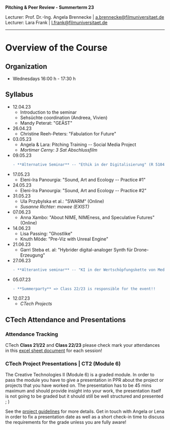 <!-- ---  
title: Pitching Peer Review
author: Angela Brennecke
affiliation: Film University Babelsberg KONRAD WOLF
date: Summer term 23
---   -->
**Pitching & Peer Review - Summerterm 23**

Lecturer: Prof. Dr.-Ing. Angela Brennecke | a.brennecke@filmuniversitaet.de   
Lecturer: Lara Frank | l.frank@filmuniversitaet.de

---

# Overview of the Course

## Organization 

- Wednesdays 16:00 h - 17:30 h

## Syllabus

- 12.04.23
  - Introduction to the seminar
  - Sehsüchte coordination (Andreea, Vivien)
  - Mandy Peterat: "GEÄST"
- 26.04.23
  - Christine Reeh-Peters: "Fabulation for Future"
- 03.05.23
  - Angela & Lara: Pitching Training -- Social Media Project
  - *Mortimer Cerny: 3 Sat Abschlussfilm*
- 09.05.23
  ```diff
  - **Alternative Seminar** -- "Ethik in der Digitalisierung" (R 5104, Tuesday 23/05/09, 14:15-15:45)
  ```
- 17.05.23
  - Eleni-Ira Panourgia: "Sound, Art and Ecology -- Practice #1"
- 24.05.23 
  - Eleni-Ira Panourgia: "Sound, Art and Ecology -- Practice #2"
- 31.05.23 
  - Ula Przybylska et al.: "SWARM" (Online)
  - *Susanne Richter: mowee (EXIST)*
- 07.06.23 
  - Anna Xambo: "About NIME, NIMEness, and Speculative Futures" (Online)
- 14.06.23 
  - Lisa Passing: "Ghostlike"
  - Knuth Möde: "Pre-Viz with Unreal Engine"
- 21.06.23 
  - Garri Steba et. al: "Hybrider digital-analoger Synth für Drone-Erzeugung"
- 27.06.23 
  ```diff
  - **Alterantive seminar** -- "KI in der Wertschöpfungskette von Medienunternehmen und deren Implikationen auf das Gechäftsmodell" (R 5104, Tuesday 23/06/27, 14:15-15:45)
  ```
- 05.07.23 
  ```diff
  - **Summerparty** => Class 22/23 is responsible for the event!!
  ```
- 12.07.23
  - *CTech Projects*


## CTech Attendance and Presentations

### Attendance Tracking
CTech **Class 21/22** and **Class 22/23** please check mark your attendances in this [excel sheet document](https://owncloud.gwdg.de/index.php/s/bFLro11BndNy9HJ) for each session!


### CTech Project Presentations | CT2 (Module 6)

The Creative Technologies II (Module 6) is a graded module. In order to pass the module you have to give a presentation in PPR about the project or projects that you have worked on. The presentation has to be 45 mins maximum and should provide insight into your work, the presentation itself is not going to be graded but it should still be well structured and presented ; )

See the [project guidelines](https://github.com/ctechfilmuniversity/ctech_org/blob/main/teaching/ctech_project_guideline.pdf) for more details. Get in touch with Angela or Lena in order to fix a presentation date as well as a short check-in time to discuss the requirements for the grade unless you are fully aware!
